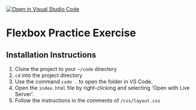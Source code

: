 [![Open in Visual Studio Code](https://classroom.github.com/assets/open-in-vscode-718a45dd9cf7e7f842a935f5ebbe5719a5e09af4491e668f4dbf3b35d5cca122.svg)](https://classroom.github.com/online_ide?assignment_repo_id=11198419&assignment_repo_type=AssignmentRepo)
# Flexbox Practice Exercise

## Installation Instructions

1. Clone the project to your `~/code` directory
1. `cd` into the project directory
1. Use the command `code .` to open the folder in VS Code.
1. Open the `index.html` file by right-clicking and selecting 'Open with Live Server'.
1. Follow the instructions in the comments of `/css/layout.css`